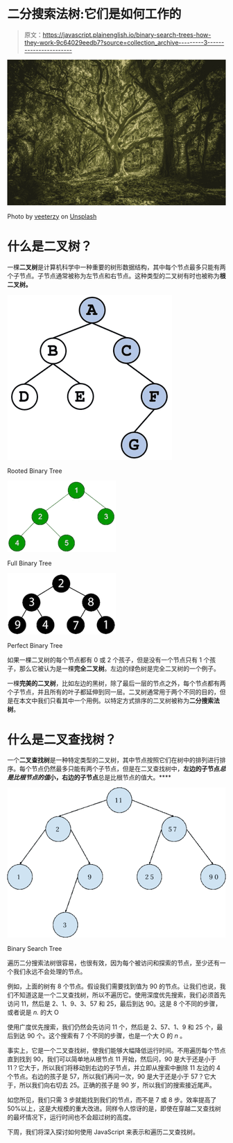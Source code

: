 # 二分搜索法树:它们是如何工作的

> 原文：<https://javascript.plainenglish.io/binary-search-trees-how-they-work-9c64029eedb7?source=collection_archive---------3----------------------->

![](img/46680cc649af2c621e92681ed18db2b9.png)

Photo by [veeterzy](https://unsplash.com/@veeterzy?utm_source=unsplash&utm_medium=referral&utm_content=creditCopyText) on [Unsplash](https://unsplash.com/s/photos/tree?utm_source=unsplash&utm_medium=referral&utm_content=creditCopyText)

# 什么是二叉树？

一棵**二叉树**是计算机科学中一种重要的树形数据结构，其中每个节点最多只能有两个子节点。子节点通常被称为左节点和右节点。这种类型的二叉树有时也被称为**根二叉树。**

![](img/a4d7351461a8d615a00637159f9c46c0.png)

Rooted Binary Tree

![](img/7604862672a9958289019a1cdaf492fc.png)

Full Binary Tree

![](img/39c08405cf89f69e322fb26966096791.png)

Perfect Binary Tree

如果一棵二叉树的每个节点都有 0 或 2 个孩子，但是没有一个节点只有 1 个孩子，那么它被认为是一棵**完全二叉树**。左边的绿色树是完全二叉树的一个例子。

一棵**完美的二叉树**，比如左边的黑树，除了最后一层的节点之外，每个节点都有两个子节点，并且所有的叶子都延伸到同一层。二叉树通常用于两个不同的目的，但是在本文中我们只看其中一个用例。以特定方式排序的二叉树被称为**二分搜索法树**。

# 什么是二叉查找树？

一个**二叉查找树**是一种特定类型的二叉树，其中节点按照它们在树中的排列进行排序。每个节点仍然最多只能有两个子节点，但是在二叉查找树中，**左边的子节点*总是比根节点的值*小，右边的子节点**总是比根节点的值大。****

![](img/6676bd9d771c2bc1e6ad16e48d10adc5.png)

Binary Search Tree

遍历二分搜索法树很容易，也很有效，因为每个被访问和探索的节点，至少还有一个我们永远不会处理的节点。

例如，上面的树有 8 个节点。假设我们需要找到值为 90 的节点。让我们也说，我们不知道这是一个二叉查找树，所以不遍历它。使用深度优先搜索，我们必须首先访问 11，然后是 2、1、9、3、57 和 25，最后到达 90。这是 8 个不同的步骤，或者说是 *n.* 的大 O

使用广度优先搜索，我们仍然会先访问 11 个，然后是 2、57、1、9 和 25 个，最后到达 90 个。这个搜索有 7 个不同的步骤，也是一个大 O 的 *n* 。

事实上，它是一个二叉查找树，使我们能够大幅降低运行时间。不用遍历每个节点直到找到 90，我们可以简单地从根节点 11 开始，然后问，90 是大于还是小于 11？它大于，所以我们将移动到右边的子节点，并立即从搜索中删除 11 左边的 4 个节点。右边的孩子是 57，所以我们再问一次，90 是大于还是小于 57？它大于，所以我们向右切去 25。正确的孩子是 90 岁，所以我们的搜索接近尾声。

如您所见，我们只需 3 步就能找到我们的节点，而不是 7 或 8 步。效率提高了 50%以上，这是大规模的重大改进。同样令人惊讶的是，即使在穿越二叉查找树的最坏情况下，运行时间也不会超过树的高度。

下周，我们将深入探讨如何使用 JavaScript 来表示和遍历二叉查找树。